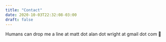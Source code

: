 ```yaml
---
title: "Contact"
date: 2020-10-03T22:32:08-03:00
draft: false
---
```


Humans can drop me a line at matt dot alan dot wright at gmail dot com 📧